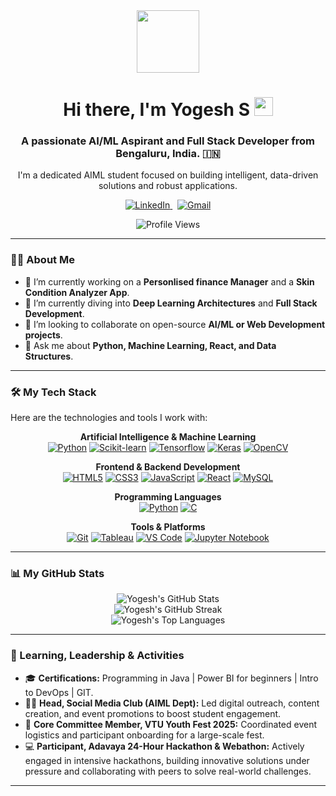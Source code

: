<div id="header" align="center">
  <img src="https://media.giphy.com/media/M9gbBd9nbDrOTu1Mqx/giphy.gif" width="100"/>
  <h1>
    Hi there, I'm Yogesh S
    <img src="https://emojis.slackmojis.com/emojis/images/1531849430/4246/blob-wave.gif?1531849430" width="30"/>
  </h1>
  <h3>A passionate AI/ML Aspirant and Full Stack Developer from Bengaluru, India. 🇮🇳</h3>
  <p>I'm a dedicated AIML student focused on building intelligent, data-driven solutions and robust applications.</p>
  <p>
    <a href="https://www.linkedin.com/in/yogeshsiddalingaiah/">
      <img src="https://img.shields.io/badge/LinkedIn-0077B5?style=for-the-badge&logo=linkedin&logoColor=white" alt="LinkedIn"/>
    </a>
     
    <a href="mailto:yogeshsiddalingaiah@gmail.com">
      <img src="https://img.shields.io/badge/Gmail-D14836?style=for-the-badge&logo=gmail&logoColor=white" alt="Gmail"/>
    </a>
  </p>
</div>

<div align="center">
  <img src="https://komarev.com/ghpvc/?username=Yogesh-1910&label=PROFILE+VIEWS&color=blueviolet&style=flat-square" alt="Profile Views"/>
</div>

---

### 👨‍💻 About Me

- 🔭 I’m currently working on a **Personlised finance Manager** and a **Skin Condition Analyzer App**.
- 🌱 I’m currently diving into **Deep Learning Architectures** and **Full Stack Development**. 
- 👯 I’m looking to collaborate on open-source **AI/ML or Web Development projects**.
- 💬 Ask me about **Python, Machine Learning, React, and Data Structures**.

---

### 🛠️ My Tech Stack

Here are the technologies and tools I work with:

<p align="center">
  <strong>Artificial Intelligence & Machine Learning</strong><br/>
  <a href="https://www.python.org" target="_blank"> <img src="https://img.shields.io/badge/Python-3776AB?style=for-the-badge&logo=python&logoColor=white" alt="Python"/></a>
  <a href="https://scikit-learn.org/" target="_blank"> <img src="https://img.shields.io/badge/scikit_learn-F7931E?style=for-the-badge&logo=scikit-learn&logoColor=white" alt="Scikit-learn"/></a>
  <a href="https://www.tensorflow.org" target="_blank"> <img src="https://img.shields.io/badge/TensorFlow-FF6F00?style=for-the-badge&logo=tensorflow&logoColor=white" alt="Tensorflow"/></a>
  <a href="https://keras.io/" target="_blank"><img src="https://img.shields.io/badge/Keras-D00000?style=for-the-badge&logo=keras&logoColor=white" alt="Keras"/></a>
  <a href="https://opencv.org/" target="_blank"><img src="https://img.shields.io/badge/OpenCV-5C3EE8?style=for-the-badge&logo=opencv&logoColor=white" alt="OpenCV"/></a>
</p>

<p align="center">
  <strong>Frontend & Backend Development</strong><br/>
  <a href="https://developer.mozilla.org/en-US/docs/Web/HTML" target="_blank"> <img src="https://img.shields.io/badge/HTML5-E34F26?style=for-the-badge&logo=html5&logoColor=white" alt="HTML5"/></a>
  <a href="https://developer.mozilla.org/en-US/docs/Web/CSS" target="_blank"> <img src="https://img.shields.io/badge/CSS3-1572B6?style=for-the-badge&logo=css3&logoColor=white" alt="CSS3"/></a>
  <a href="https://www.javascript.com/" target="_blank"> <img src="https://img.shields.io/badge/JavaScript-F7DF1E?style=for-the-badge&logo=javascript&logoColor=black" alt="JavaScript"/></a>
  <a href="https://reactjs.org/" target="_blank"> <img src="https://img.shields.io/badge/React-20232A?style=for-the-badge&logo=react&logoColor=61DAFB" alt="React"/></a>
  <a href="https://www.mysql.com/" target="_blank"> <img src="https://img.shields.io/badge/MySQL-4479A1?style=for-the-badge&logo=mysql&logoColor=white" alt="MySQL"/></a>
</p>

<p align="center">
  <strong>Programming Languages</strong><br/>
<!--   <a href="https://www.java.com" target="_blank"> <img src="https://img.shields.io/badge/Java-ED8B00?style=for-the-badge&logo=java&logoColor=white" alt="Java"/></a> -->
   <a href="https://www.python.org" target="_blank"> <img src="https://img.shields.io/badge/Python-3776AB?style=for-the-badge&logo=python&logoColor=white" alt="Python"/></a>
   <a href="https://www.cplusplus.com/" target="_blank"> <img src="https://img.shields.io/badge/C-00599C?style=for-the-badge&logo=c&logoColor=white" alt="C"/></a>
</p>

<p align="center">
  <strong>Tools & Platforms</strong><br/>
  <a href="https://git-scm.com/" target="_blank"> <img src="https://img.shields.io/badge/GIT-E44C30?style=for-the-badge&logo=git&logoColor=white" alt="Git"/></a>
  <a href="https://www.tableau.com/" target="_blank"> <img src="https://img.shields.io/badge/Tableau-E97627?style=for-the-badge&logo=tableau&logoColor=white" alt="Tableau"/></a>
  <a href="https://code.visualstudio.com/" target="_blank"> <img src="https://img.shields.io/badge/VS_Code-007ACC?style=for-the-badge&logo=visual-studio-code&logoColor=white" alt="VS Code"/></a>
  <a href="https://jupyter.org/" target="_blank"> <img src="https://img.shields.io/badge/Jupyter-F37626?style=for-the-badge&logo=jupyter&logoColor=white" alt="Jupyter Notebook"/></a>
</p>

---

### 📊 My GitHub Stats

<p align="center">
  <img src="https://github-readme-stats.vercel.app/api?username=Yogesh-1910&show_icons=true&theme=radical&include_all_commits=true&count_private=true" alt="Yogesh's GitHub Stats" />
  <br/>
  <img src="https://github-readme-streak-stats.herokuapp.com/?user=Yogesh-1910&theme=radical" alt="Yogesh's GitHub Streak" />
  <br/>
  <img src="https://github-readme-stats.vercel.app/api/top-langs/?username=Yogesh-1910&layout=compact&theme=radical" alt="Yogesh's Top Languages" />
</p>

---

### 🌱 Learning, Leadership & Activities

- 🎓 **Certifications:** Programming in Java | Power BI for beginners | Intro to DevOps | GIT.
- 👨‍💼 **Head, Social Media Club (AIML Dept):** Led digital outreach, content creation, and event promotions to boost student engagement.
- 🤝 **Core Committee Member, VTU Youth Fest 2025:** Coordinated event logistics and participant onboarding for a large-scale fest.
- 💻 **Participant, Adavaya 24-Hour Hackathon & Webathon:** Actively engaged in intensive hackathons, building innovative solutions under pressure and collaborating with peers to solve real-world challenges.

---
